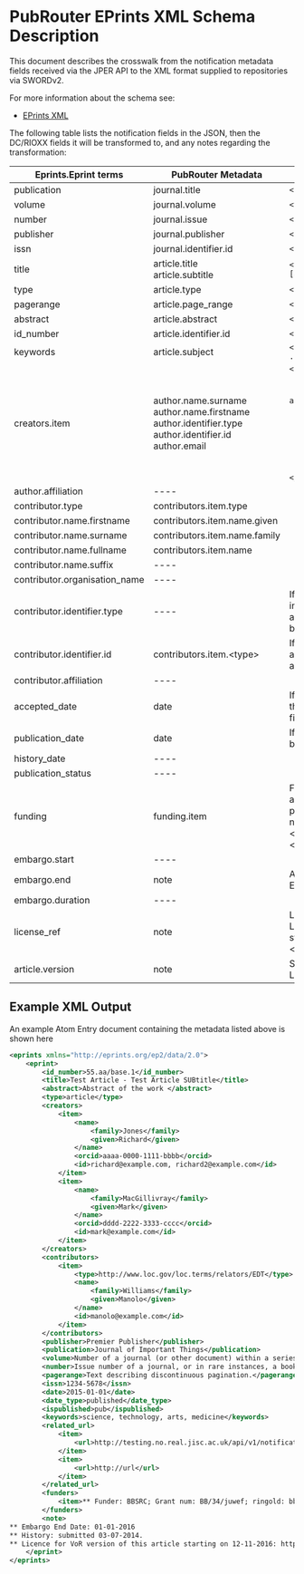 # PubRouter EPrints XML Schema Description
This document describes the crosswalk from the notification metadata fields received via the JPER API to the
 XML format supplied to repositories via SWORDv2.

 For more information about the schema see: 
* [EPrints XML](http://wiki.eprints.org/w/XML_Export_Format)

The following table lists the notification fields in the JSON, then the DC/RIOXX fields it will be transformed to, and
any notes regarding the transformation:

| Eprints.Eprint terms | PubRouter Metadata | XML Format |
|-----------------------------|---------------------------------------------|-------------------------------------------------------------------------------------------------------------------------------------------------------|
| publication |  journal.title | `<publication> [journal.title] </publication>` |
| volume | journal.volume | `<volume> [journal.volume] </volume>` |
| number | journal.issue | `<number> [journal.issue] </volume>` |
| publisher | journal.publisher | `<publisher> [journal.publisher] </publisher>` |
| issn | journal.identifier.id | `<issn> [journal.identifier.id] </issn>` |
| title | article.title <br> article.subtitle | `<title> [article.title] - [article.subtitle1] - [article.subtitle2] -...</title>` |
| type | article.type | `<type> [article.type] </type>` |
| pagerange | article.page_range | `<pagerange> [article.page_range] </pagerange>` |
| abstract | article.abstract | `<abstract> [article.abstract] </abstract>` |
| id_number | article.identifier.id | `<id_number> [article.identifier.id] </id_number>` |
|  keywords | article.subject | `<keywords> [article.subject1], [article.subject2], ... </keywords>`
| creators.item | author.name.surname <br> author.name.firstname <br> author.identifier.type <br> author.identifier.id <br> author.email | `<creators>` <br> &nbsp;&nbsp;&nbsp;&nbsp; `<item>` <br> &nbsp;&nbsp;&nbsp;&nbsp;&nbsp;&nbsp;&nbsp;&nbsp; `<[author.identifier.type]> author.identifier.id </[author.identifier.type]>` <br> &nbsp;&nbsp;&nbsp;&nbsp;&nbsp;&nbsp;&nbsp;&nbsp; `<id> [author.email] </id>` <br> &nbsp;&nbsp;&nbsp;&nbsp;&nbsp;&nbsp;&nbsp;&nbsp; `<name>` <br> &nbsp;&nbsp;&nbsp;&nbsp;&nbsp;&nbsp;&nbsp;&nbsp;&nbsp;&nbsp;&nbsp;&nbsp;  `<family> [author.name.surname] </family>` <br> &nbsp;&nbsp;&nbsp;&nbsp;&nbsp;&nbsp; &nbsp;&nbsp;&nbsp;&nbsp;&nbsp;&nbsp; `<given> [author.name.firstname] </given>` <br> &nbsp;&nbsp;&nbsp;&nbsp;&nbsp;&nbsp;&nbsp;&nbsp; `</name>` <br> &nbsp;&nbsp;&nbsp;&nbsp; `</item>` <br> `</creators>` |
| author.affiliation | ---- |
| contributor.type | contributors.item.type |
| contributor.name.firstname | contributors.item.name.given | 
| contributor.name.surname | contributors.item.name.family | 
| contributor.name.fullname | contributors.item.name |
| contributor.name.suffix | ---- | 
| contributor.organisation_name | ---- |
| contributor.identifier.type | ---- |  If id type is email, this will be listed as "id", else an individual tag of the same name as author.identifier.type with text of author.identifier.id will be created. 
| contributor.identifier.id | contributors.item.\<type\> | If the id is an email, and there are multiple emails associated with this contributor, these will be listed as an individual string as a comma separated list. 
| contributor.affiliation | ---- |
| accepted_date | date | If accepted_date is present, but publication_date is not, then date_type field will be 'Accepted' and ispublished field will be 'inpress' 
| publication_date | date | If publication_date is present, then date_type field will be 'published' and ispublished field will be 'pub'
| history_date | ---- | 
| publication_status | ---- |
| funding | funding.item | Full funding information for a funder will be found within an item tag under the funding tag. Information will be presented as so "** Funder: \<funding.name\>; Grant num: \<funding.grant_number\>; \<funding.identifier1.type\>: \<funding.identifier1.id\>; \<funding.identifier2.type\>: \<funding.identifier2.id\>, ..."
| embargo.start | ---- |
| embargo.end | note | Any embargo information will be written in note as "** Embargo End Date: \<embargo.start\>"
| embargo.duration | ---- |
| license_ref | note | License information will be written in note as "** License for \<article_version\> version of this article starting on \<license_ref.start\>: \<license_ref.url\>/\<license_ref.type\>/\<license_ref.title\>"
| article.version | note | Stored in Licensing information line of note, will see "** License for \<article_version\> version of this article... "

## Example XML Output

An example Atom Entry document containing the metadata listed above is shown here
```xml
<eprints xmlns="http://eprints.org/ep2/data/2.0">
	<eprint>
		<id_number>55.aa/base.1</id_number>
		<title>Test Article - Test Article SUBtitle</title>
		<abstract>Abstract of the work </abstract>
		<type>article</type>
		<creators>
			<item>
				<name>
					<family>Jones</family>
					<given>Richard</given>
				</name>
				<orcid>aaaa-0000-1111-bbbb</orcid>
				<id>richard@example.com, richard2@example.com</id>
			</item>
			<item>
				<name>
					<family>MacGillivray</family>
					<given>Mark</given>
				</name>
				<orcid>dddd-2222-3333-cccc</orcid>
				<id>mark@example.com</id>
			</item>
		</creators>
		<contributors>
			<item>
				<type>http://www.loc.gov/loc.terms/relators/EDT</type>
				<name>
					<family>Williams</family>
					<given>Manolo</given>
				</name>
				<id>manolo@example.com</id>
			</item>
		</contributors>
		<publisher>Premier Publisher</publisher>
		<publication>Journal of Important Things</publication>
		<volume>Number of a journal (or other document) within a series</volume>
		<number>Issue number of a journal, or in rare instances, a book</number>
		<pagerange>Text describing discontinuous pagination.</pagerange>
		<issn>1234-5678</issn>
		<date>2015-01-01</date>
		<date_type>published</date_type>
		<ispublished>pub</ispublished>
		<keywords>science, technology, arts, medicine</keywords>
		<related_url>
			<item>
				<url>http://testing.no.real.jisc.ac.uk/api/v1/notification/1234567890/content/2</url>
			</item>
			<item>
				<url>http://url</url>
			</item>
		</related_url>
		<funders>
			<item>** Funder: BBSRC; Grant num: BB/34/juwef; ringold: bbsrcid</item>
		</funders>
		<note>
** Embargo End Date: 01-01-2016
** History: submitted 03-07-2014.
** Licence for VoR version of this article starting on 12-11-2016: http://url</note>
	</eprint>
</eprints>
```
